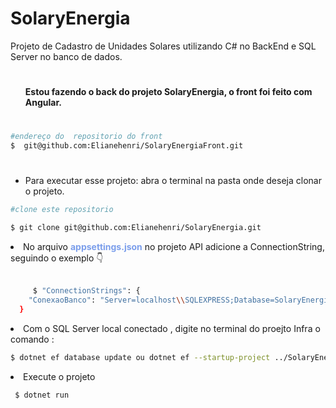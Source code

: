 # SolaryEnergia     

Projeto de Cadastro de Unidades Solares utilizando  C# no BackEnd e SQL Server no banco de dados.
#

<ul>
 <h4>Estou fazendo o back do projeto SolaryEnergia, o front foi feito com Angular.</4>
</ul>


#
 ```` bash 
 #endereço do  repositorio do front
 $  git@github.com:Elianehenri/SolaryEnergiaFront.git 
 ````
 
#
<ul>
<li>Para executar esse projeto: 
         abra o terminal na pasta onde deseja clonar o projeto.</li>
</ul>

```` bash
#clone este repositorio

$ git clone git@github.com:Elianehenri/SolaryEnergia.git 
````
<li>No arquivo <b style="color:#7b9eeb">appsettings.json</b> no projeto API adicione 
a ConnectionString, seguindo o exemplo 👇</li><br>
         
```` bash
     $ "ConnectionStrings": {
    "ConexaoBanco": "Server=localhost\\SQLEXPRESS;Database=SolaryEnergia;Trusted_Connection=True;"
  }
 ````

  <li> Com o SQL Server local conectado , digite no terminal do proejto Infra o comando :</li>
 
   ```bash
   $ dotnet ef database update ou dotnet ef --startup-project ../SolaryEnergia.API/ database update
  ``` 
  <li>Execute o projeto<code></code></li>
  
   ```bash  
    $ dotnet run 
   ```
       


